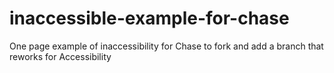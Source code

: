# inaccessible-example-for-chase
One page example of inaccessibility for Chase to fork and add a branch that reworks for Accessibility
